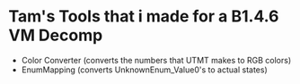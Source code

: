 # Tam's Tools that i made for a B1.4.6 VM Decomp
- Color Converter (converts the numbers that UTMT makes to RGB colors)
- EnumMapping (converts UnknownEnum_Value0's to actual states)
